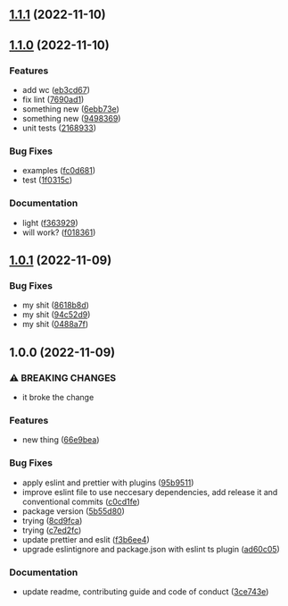 

## [1.1.1](https://github.com/doccoio/docco-wip/compare/1.1.0...1.1.1) (2022-11-10)

## [1.1.0](https://github.com/doccoio/docco-wip/compare/1.0.1...1.1.0) (2022-11-10)


### Features

* add wc ([eb3cd67](https://github.com/doccoio/docco-wip/commit/eb3cd670a05bad03a790d4259d33fe8e44ab2f8f))
* fix lint ([7690ad1](https://github.com/doccoio/docco-wip/commit/7690ad1ed0c7cece88f90b0078ca78ca4af0a480))
* something new ([6ebb73e](https://github.com/doccoio/docco-wip/commit/6ebb73ebccd38300dfee746574f914d2dc247eed))
* something new ([9498369](https://github.com/doccoio/docco-wip/commit/9498369077b0e290824222f4bed4a2ff766e91c2))
* unit tests ([2168933](https://github.com/doccoio/docco-wip/commit/2168933e4ad0f6594fa294133288a9714b8cbd5a))


### Bug Fixes

* examples ([fc0d681](https://github.com/doccoio/docco-wip/commit/fc0d681bd4058de0fef9a0ea2d98de6d4754e941))
* test ([1f0315c](https://github.com/doccoio/docco-wip/commit/1f0315cc3b5f37128586c387157d9ba0f6cbd520))


### Documentation

* light ([f363929](https://github.com/doccoio/docco-wip/commit/f3639297c14e0de8f0de7e6eb75f4b7b6aff9aec))
* will work? ([f018361](https://github.com/doccoio/docco-wip/commit/f018361779b54fd5636737ba63fd267add6a81a2))

## [1.0.1](https://github.com/doccoio/docco-wip/compare/1.0.0...1.0.1) (2022-11-09)


### Bug Fixes

* my shit ([8618b8d](https://github.com/doccoio/docco-wip/commit/8618b8d4283e93396af9fbdf6f32585dbd91e5f8))
* my shit ([94c52d9](https://github.com/doccoio/docco-wip/commit/94c52d9160d8f3c045ab0adccc8c7a445527301b))
* my shit ([0488a7f](https://github.com/doccoio/docco-wip/commit/0488a7f8a8375daf0bed5d837e6aa7743c191041))

## 1.0.0 (2022-11-09)


### ⚠ BREAKING CHANGES

* it broke the change

### Features

* new thing ([66e9bea](https://github.com/doccoio/docco-wip/commit/66e9bea8bf26d9d98193c62005303189a688038e))


### Bug Fixes

* apply eslint and prettier with plugins ([95b9511](https://github.com/doccoio/docco-wip/commit/95b9511bd268e943e17bc980ad6d7693d3c07714))
* improve eslint file to use neccesary dependencies, add release it and conventional commits ([c0cd1fe](https://github.com/doccoio/docco-wip/commit/c0cd1fe5178beddf076283a8b600603c993a5763))
* package version ([5b55d80](https://github.com/doccoio/docco-wip/commit/5b55d8049791ab57b37e4724ef8dc272937b21ec))
* trying ([8cd9fca](https://github.com/doccoio/docco-wip/commit/8cd9fcad96361845007e2e773a39eecf2875e06e))
* trying ([c7ed2fc](https://github.com/doccoio/docco-wip/commit/c7ed2fcdabc747c08306c1b9e8906c8719981335))
* update prettier and eslit ([f3b6ee4](https://github.com/doccoio/docco-wip/commit/f3b6ee4be49ef621dd0cec2ba045dae9d32554e3))
* upgrade eslintignore and package.json with eslint ts plugin ([ad60c05](https://github.com/doccoio/docco-wip/commit/ad60c05165d3798cf399804adaa3eda6beb81797))


### Documentation

* update readme, contributing guide and code of conduct ([3ce743e](https://github.com/doccoio/docco-wip/commit/3ce743e1b4cdee1646051695ff406795b287f57c))